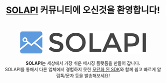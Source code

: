 <h1 align="center"><a href="https://www.solapi.com">SOLAPI</a> 커뮤니티에 오신것을 환영합니다!</h1>
<br/>
<p align="center">
  <img src="https://raw.githubusercontent.com/solapi/.github/main/assets/main-logo.png" alt="solapi logo">
  <br/><br/>
  <b>SOLAPI</b>는 세상에서 가장 쉬운 메시징 플랫폼을 만들어 갑니다.
  <br/>
  SOLAPI를 통해서 다른 업체에서 경험하지 못한 <a href="https://developers.solapi.com/intro">모던화 된 SDK</a>와 함께 쉽고 빠르게 알림톡/문자 등을 발송해보세요!
  <br/><br/>
</p>
